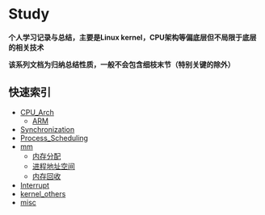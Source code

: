 Study
==========
**个人学习记录与总结，主要是Linux kernel，CPU架构等偏底层但不局限于底层的相关技术**

**该系列文档为归纳总结性质，一般不会包含细枝末节（特别关键的除外）**

## 快速索引
* [CPU_Arch](./CPU_Arch/CPU_Arch.md)
  - [ARM](./CPU_Arch/ARM/ARM.md)
* [Synchronization](./Synchronization/Synchronization.md)
* [Process_Scheduling](./Process_Scheduling/Process_Scheduling.md)
* [mm](./mm/mm.md)
  - [内存分配](./mm/内存分配/内存分配.md)
  - [进程地址空间](./mm/进程地址空间/进程地址空间.md)
  - [内存回收](./mm/内存回收/内存回收.md)
* [Interrupt](./Interrupt/Interrupt.md)
* [kernel_others](./kernel_others/kernel_others.md)
* [misc](./misc/misc.md)
